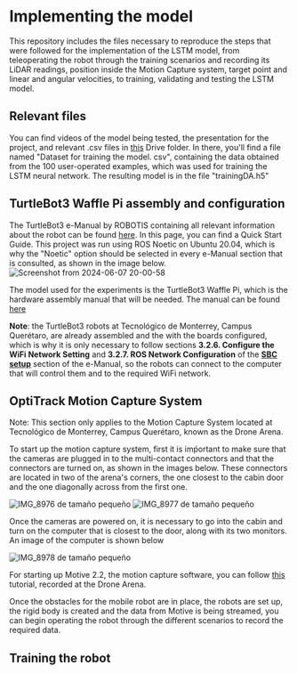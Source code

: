 # Implementing the model
This repository includes the files necessary to reproduce the steps that were followed for the implementation of the LSTM model, from teleoperating the robot through the training scenarios and recording its LiDAR readings, position inside the Motion Capture system, target point and linear and angular velocities, to training, validating and testing the LSTM model.

## Relevant files
You can find videos of the model being tested, the presentation for the project, and relevant .csv files in [this](https://drive.google.com/drive/folders/1DtHG-nLFXtRnXHjDUmPfr6xOAHteYCBR?usp=drive_link) Drive folder. In there, you'll find a file named "Dataset for training the model.
csv", containing the data obtained from the 100 user-operated examples, which was used for training the LSTM neural network. The resulting model is in the file "trainingDA.h5"

## TurtleBot3 Waffle Pi assembly and configuration
The TurtleBot3 e-Manual by ROBOTIS containing all relevant information about the robot can be found [here](https://emanual.robotis.com/docs/en/platform/turtlebot3/features/). In this page, you can find a Quick Start Guide. This project was run using ROS Noetic on Ubuntu 20.04, which is why the "Noetic" option should be selected in every e-Manual section that is consulted, as shown in the image below.
![Screenshot from 2024-06-07 20-00-58](https://github.com/esmemt/drone_arena/assets/153858248/aaf11b2b-a12f-4e85-8dbd-4dfe89055032)

The model used for the experiments is the TurtleBot3 Waffle Pi, which is the hardware assembly manual that will be needed. The manual can be found [here](https://www.robotis.com/service/download.php?no=750)

**Note**: the TurtleBot3 robots at Tecnológico de Monterrey, Campus Querétaro, are already assembled and the with the boards configured, which is why it is only necessary to follow sections **3.2.6. Configure the WiFi Network Setting** and **3.2.7. ROS Network Configuration** of the [**SBC setup**](https://emanual.robotis.com/docs/en/platform/turtlebot3/sbc_setup/#sbc-setup) section of the e-Manual, so the robots can connect to the computer that will control them and to the required WiFi network.

## OptiTrack Motion Capture System
Note: This section only applies to the Motion Capture System located at Tecnológico de Monterrey, Campus Querétaro, known as the Drone Arena.

To start up the motion capture system, first it is imṕortant to make sure that the cameras are plugged in to the multi-contact connectors and that the connectors are turned on, as shown in the images below. These connectors are located in two of the arena's corners, the one closest to the cabin door and the one diagonally across from the first one.

![IMG_8976 de tamaño pequeño](https://github.com/esmemt/drone_arena/assets/153858248/33be4a4d-0aed-4d6d-a829-032606114344)     ![IMG_8977 de tamaño pequeño](https://github.com/esmemt/drone_arena/assets/153858248/7cd64c4a-7d93-4b10-ad75-b5ef8d709c0f)

Once the cameras are powered on, it is necessary to go into the cabin and turn on the computer that is closest to the door, along with its two monitors. An image of the computer is shown below

![IMG_8978 de tamaño pequeño](https://github.com/esmemt/drone_arena/assets/153858248/40025439-a91f-476e-a464-f7ea44228009)

For starting up Motive 2.2, the motion capture software, you can follow [this](https://drive.google.com/file/d/1ap2mmEBQ_HVClJv4Cm4d9SW4KihixuoZ/view?usp=drive_link) tutorial, recorded at the Drone Arena.

Once the obstacles for the mobile robot are in place, the robots are set up, the rigid body is created and the data from Motive is being streamed, you can begin operating the robot through the different scenarios to record the required data.

## Training the robot
